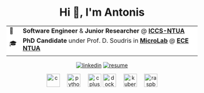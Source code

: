 
# <center> Hi 👋, I'm Antonis</center>
<center>

| | |
|---|:-------|
| 🔭 | **Software Engineer** & **Junior Researcher** @ [**ICCS-NTUA**](https://www.iccs.gr/en/?noredirect=en_US) |
| 🎓 |**PhD Candidate** under Prof. D. Soudris in [**MicroLab**](https://microlab.ntua.gr/) @ [**ECE**](https://www.ece.ntua.gr/en) [**NTUA**](https://www.ntua.gr/en/) |
| | |

[![linkedin](https://img.shields.io/badge/LinkedIn-blue?style=flat&logo=linkedin)](https://linkedin.com/in/akarteris)
[![resume](https://img.shields.io/badge/Resume-brightgreen?style=flat&logo=googlekeep&logoColor=white)](https://github.com/UphillD/UphillD/raw/main/CV_aKarteris.pdf)

<img src="https://cdn.jsdelivr.net/gh/devicons/devicon/icons/c/c-original.svg" alt="c" width="35" height="35"/>
&nbsp;
&nbsp;
<img src="https://cdn.jsdelivr.net/gh/devicons/devicon/icons/python/python-original.svg" alt="python" width="35" height="35"/>
&nbsp;
&nbsp;
<img src="https://cdn.jsdelivr.net/gh/devicons/devicon/icons/cplusplus/cplusplus-original.svg" alt="cplusplus" width="35" height="35"/>

<img src="https://cdn.jsdelivr.net/gh/devicons/devicon/icons/docker/docker-original.svg" alt="docker" width="35" height="35"/>
&nbsp;
&nbsp;
<img src="https://cdn.jsdelivr.net/gh/devicons/devicon/icons/kubernetes/kubernetes-plain.svg" alt="kubernetes" width="35" height="35"/>
&nbsp;
&nbsp;
<img src="https://cdn.jsdelivr.net/gh/devicons/devicon/icons/raspberrypi/raspberrypi-original.svg" alt="raspberrypi" width="35" height="35" />
</center>

<style>
tr, td, th{
   border: none!important;
   background-color: #ffffff
}
</style>
